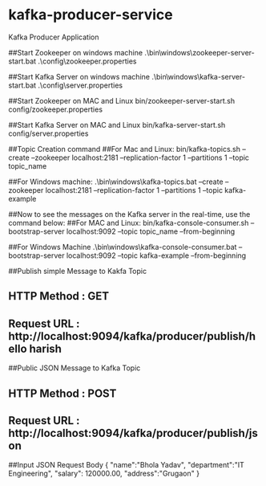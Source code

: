 # kafka-producer-service
Kafka Producer Application

##Start Zookeeper on windows machine
.\bin\windows\zookeeper-server-start.bat .\config\zookeeper.properties

##Start Kafka Server on windows machine
.\bin\windows\kafka-server-start.bat .\config\server.properties


##Start Zookeeper on MAC and Linux
bin/zookeeper-server-start.sh config/zookeeper.properties

##Start Kafka Server on MAC and Linux
bin/kafka-server-start.sh config/server.properties

##Topic Creation command
##For Mac and Linux: 
bin/kafka-topics.sh –create –zookeeper localhost:2181 –replication-factor 1 –partitions 1 –topic topic_name

##For Windows machine: 
.\bin\windows\kafka-topics.bat –create –zookeeper localhost:2181 –replication-factor 1 –partitions 1 –topic kafka-example

##Now to see the messages on the Kafka server in the real-time, use the command below:
##For MAC and Linux: 
bin/kafka-console-consumer.sh –bootstrap-server localhost:9092 –topic topic_name –from-beginning

##For Windows Machine 
.\bin\windows\kafka-console-consumer.bat –bootstrap-server localhost:9092 –topic kafka-example –from-beginning

##Publish simple Message to Kakfa Topic
## HTTP Method : GET
## Request URL : http://localhost:9094/kafka/producer/publish/hello harish

##Public JSON Message to Kafka Topic
## HTTP Method : POST
## Request URL : http://localhost:9094/kafka/producer/publish/json
##Input JSON Request Body
{
   "name":"Bhola Yadav",
    "department":"IT Engineering",
    "salary": 120000.00,
    "address":"Grugaon" 
}
